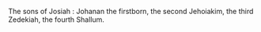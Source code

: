 The sons of Josiah : Johanan the firstborn, the second Jehoiakim, the third Zedekiah, the fourth Shallum.
